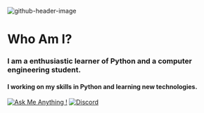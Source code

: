 
![github-header-image](https://user-images.githubusercontent.com/75882114/216652304-b9820f71-5949-44ad-9b4a-2586db6bee28.png)
# Who Am I?
### I am a enthusiastic learner of Python and a computer engineering student.
#### I working on my skills in Python and learning new technologies.
[![Ask Me Anything !](https://img.shields.io/badge/Ask%20me-anything-1abc9c.svg)](https://GitHub.com/Naereen/ama)
[![Discord](https://badgen.net/badge/icon/discord?icon=discord&label)](https://https://discord.com/)


<!--
**Yigitdagidir/Yigitdagidir** is a ✨ _special_ ✨ repository because its `README.md` (this file) appears on your GitHub profile.

Here are some ideas to get you started:

- 🔭 I’m currently working on ...
- 🌱 I’m currently learning ...
- 👯 I’m looking to collaborate on ...
- 🤔 I’m looking for help with ...
- 💬 Ask me about ...
- 📫 How to reach me: ...
- 😄 Pronouns: ...
- ⚡ Fun fact: ...
-->
